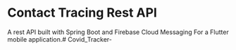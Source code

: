 # Contact Tracing Rest API
A rest API built with Spring Boot and Firebase Cloud Messaging For a Flutter mobile application.#   C o v i d _ T r a c k e r -  
 